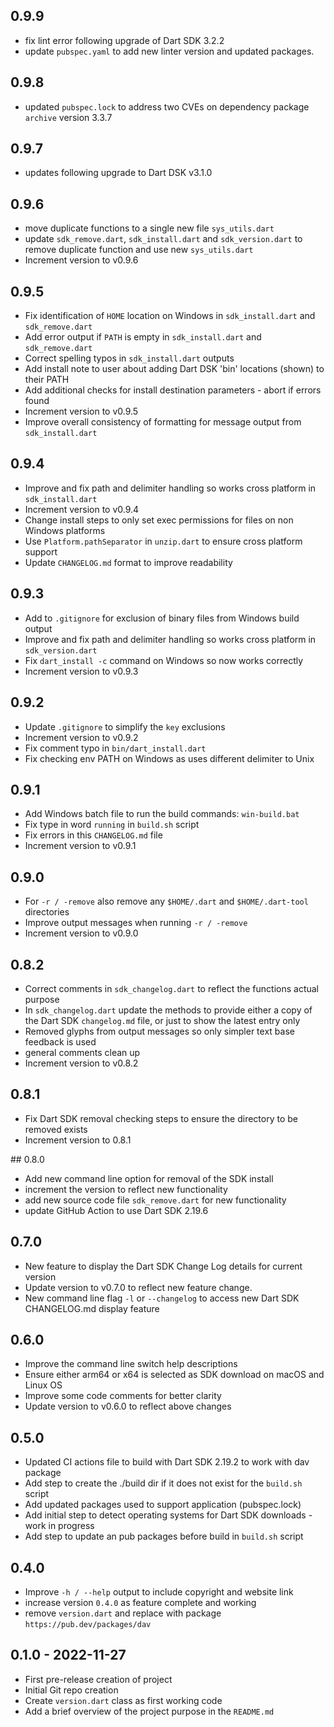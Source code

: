 ## 0.9.9
- fix lint error following upgrade of Dart SDK 3.2.2
- update `pubspec.yaml` to add new linter version and updated packages.

## 0.9.8
- updated `pubspec.lock` to address two CVEs on dependency package `archive` version 3.3.7

## 0.9.7
- updates following upgrade to Dart DSK v3.1.0

## 0.9.6
- move duplicate functions to a single new file `sys_utils.dart`
- update `sdk_remove.dart`, `sdk_install.dart` and `sdk_version.dart` to remove duplicate function and use new `sys_utils.dart`
- Increment version to v0.9.6

## 0.9.5
- Fix identification of `HOME` location on Windows in `sdk_install.dart` and `sdk_remove.dart`
- Add error output if `PATH` is empty in `sdk_install.dart` and `sdk_remove.dart`
- Correct spelling typos in `sdk_install.dart` outputs
- Add install note to user about adding Dart DSK 'bin' locations (shown) to their PATH
- Add additional checks for install destination parameters - abort if errors found
- Increment version to v0.9.5
- Improve overall consistency of formatting for message output from `sdk_install.dart`

## 0.9.4
- Improve and fix path and delimiter handling so works cross platform in `sdk_install.dart`
- Increment version to v0.9.4
- Change install steps to only set exec permissions for files on non Windows platforms
- Use `Platform.pathSeparator` in `unzip.dart` to ensure cross platform support
- Update `CHANGELOG.md` format to improve readability

## 0.9.3
- Add to `.gitignore` for exclusion of binary files from Windows build output
- Improve and fix path and delimiter handling so works cross platform in `sdk_version.dart`
- Fix `dart_install -c` command on Windows so now works correctly
- Increment version to v0.9.3

## 0.9.2
- Update `.gitignore` to simplify the `key` exclusions
- Increment version to v0.9.2
- Fix comment typo in `bin/dart_install.dart`
- Fix checking env PATH on Windows as uses different delimiter to Unix

## 0.9.1
- Add Windows batch file to run the build commands: `win-build.bat`
- Fix type in word `running` in `build.sh` script
- Fix errors in this `CHANGELOG.md` file
- Increment version to v0.9.1

## 0.9.0
- For `-r / -remove` also remove any `$HOME/.dart` and `$HOME/.dart-tool` directories
- Improve output messages when running `-r / -remove`
- Increment version to v0.9.0

## 0.8.2
- Correct comments in `sdk_changelog.dart` to reflect the functions actual purpose
- In `sdk_changelog.dart` update the methods to provide either a copy of the Dart SDK `changelog.md` file, or just to show the latest entry only
- Removed glyphs from output messages so only simpler text base feedback is used
- general comments clean up
- Increment version to v0.8.2

## 0.8.1
- Fix Dart SDK removal checking steps to ensure the directory to be removed exists
- Increment version to 0.8.1

## 0.8.0
- Add new command line option for removal of the SDK install
- increment the version to reflect new functionality
- add new source code file `sdk_remove.dart` for new functionality
- update GitHub Action to use Dart SDK 2.19.6

## 0.7.0
- New feature to display the Dart SDK Change Log details for current version
- Update version to v0.7.0 to reflect new feature change.
- New command line flag `-l` or `--changelog` to access new Dart SDK CHANGELOG.md display feature

## 0.6.0
- Improve the command line switch help descriptions
- Ensure either arm64 or x64 is selected as SDK download on macOS and Linux OS
- Improve some code comments for better clarity
- Update version to v0.6.0 to reflect above changes

## 0.5.0
- Updated CI actions file to build with Dart SDK 2.19.2 to work with dav package
- Add step to create the ./build dir if it does not exist for the `build.sh` script
- Add updated packages used to support application (pubspec.lock)
- Add initial step to detect operating systems for Dart SDK downloads - work in progress
- Add step to update an pub packages before build in `build.sh` script

## 0.4.0
- Improve `-h / --help` output to include copyright and website link
- increase version `0.4.0` as feature complete and working
- remove `version.dart` and replace with package `https://pub.dev/packages/dav`

## 0.1.0 - 2022-11-27
* First pre-release creation of project
* Initial Git repo creation
* Create `version.dart` class as first working code
* Add a brief overview of the project purpose in the `README.md`

